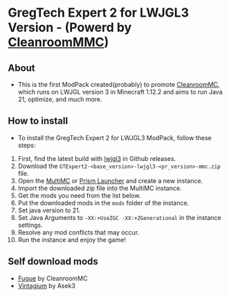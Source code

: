 # GregTech Expert 2 for LWJGL3 Version - (Powerd by [CleanroomMMC](https://github.com/CleanroomMC/CleanroomMMC))

## About
- This is the first ModPack created(probably) to promote [CleanroomMC](https://github.com/CleanroomMC), which runs on LWJGL version 3 in Minecraft 1.12.2 and aims to run Java 21, optimize, and much more.


## How to install
- To install the GregTech Expert 2 for LWJGL3 ModPack, follow these steps:
1. First, find the latest build with [lwjgl3](https://github.com/GTModpackTeam/gregtech-expert-2/releases?q=lwjgl3&expanded=true) in Github releases.
2. Download the `GTExpert2-<base_version>-lwjgl3-<pr_version>-mmc.zip` file.
3. Open the [MultiMC](https://multimc.org/) or [Prism Launcher](https://prismlauncher.org/) and create a new instance.
4. Import the downloaded zip file into the MultiMC instance.
5. Get the mods you need from the list below.
6. Put the downloaded mods in the `mods` folder of the instance.
7. Set java version to 21.
8. Set Java Arguments to `-XX:+UseZGC -XX:+ZGenerational` in the instance settings.
9. Resolve any mod conflicts that may occur.
10. Run the instance and enjoy the game!


## Self download mods
- [Fugue](https://github.com/CleanroomMC/Fugue/releases) by CleanroomMC
- [Vintagium](https://github.com/Asek3/sodium-1.12/actions) by Asek3
